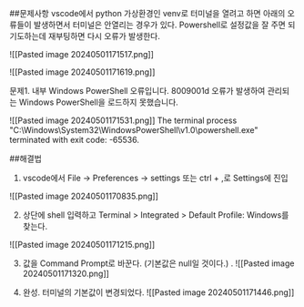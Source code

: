 



##문제사항
vscode에서 python 가상환경인 venv로 터미널을 열려고 하면 아래의 오류들이 발생하면서 터미널은 안열리는 경우가 있다. Powershell로 설정값을 잘 주면 되기도하는데 재부팅하면 다시 오류가 발생한다.

![[Pasted image 20240501171517.png]]


![[Pasted image 20240501171619.png]]

문제1. 내부 Windows PowerShell 오류입니다. 8009001d 오류가 발생하여 관리되는 Windows PowerShell을 로드하지 못했습니다.





![[Pasted image 20240501171531.png]]
The terminal process "C:\Windows\System32\WindowsPowerShell\v1.0\powershell.exe" terminated with exit code: -65536.




##해결법


1. vscode에서 File → Preferences → settings 또는 ctrl + ,로 Settings에 진입

 ![[Pasted image 20240501170835.png]]
 
 
 
 
2. 상단에 shell 입력하고 Terminal > Integrated > Default Profile: Windows를 찾는다.



![[Pasted image 20240501171215.png]]



3. 값을 Command Prompt로 바꾼다. (기본값은 null일 것이다.)
. ![[Pasted image 20240501171320.png]]

4. 완성. 터미널의 기본값이 변경되었다.
![[Pasted image 20240501171446.png]]


